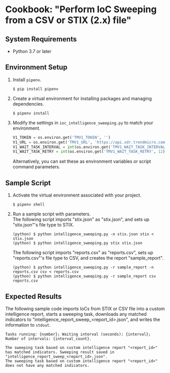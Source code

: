 # Cookbook: "Perform IoC Sweeping from a CSV or STIX (2.x) file"

## System Requirements

- Python 3.7 or later

## Environment Setup

1. Install `pipenv`.
    ```text
    $ pip install pipenv
    ```
2. Create a virtual environment for installing packages and managing dependencies.
    ```text
    $ pipenv install
    ```
3. Modify the settings in `ioc_intelligence_sweeping.py` to match your environment.
    ```python
    V1_TOKEN = os.environ.get('TMV1_TOKEN', '')
    V1_URL = os.environ.get('TMV1_URL', 'https://api.xdr.trendmicro.com')
    V1_WAIT_TASK_INTERVAL = int(os.environ.get('TMV1_WAIT_TASK_INTERVAL', 10))
    V1_WAIT_TASK_RETRY = int(os.environ.get('TMV1_WAIT_TASK_RETRY', 12))
    ```
    Alternatively, you can set these as environment variables or script command parameters.

## Sample Script

1. Activate the virtual environment associated with your project.
    ```text
    $ pipenv shell
    ```
2. Run a sample script with parameters.  
    The following script imports "stix.json" as "stix.json", and sets up "stix.json"'s file type to STIX.
    ```text
    (python) $ python intelligence_sweeping.py -n stix.json stix < stix.json
    (python) $ python intelligence_sweeping.py stix stix.json
    ```
    The following script imports "reports.csv" as "reports.csv", sets up "reports.csv"'s file type to CSV, and creates the report "sample_report".
    ```text
    (python) $ python intelligence_sweeping.py -r sample_report -n reports.csv csv < reports.csv
    (python) $ python intelligence_sweeping.py -r sample_report csv reports.csv
    ```


## Expected Results

The following sample code imports IoCs from STIX or CSV file into a custom intelligence report, starts a sweeping task, downloads any matched indicators to "intelligence\_report\_sweep_\<report\_id\>.json", and writes the information to `stdout`.

```text
Tasks running: {number}; Waiting interval (seconds): {interval}; Number of intervals: {interval_count}.

The sweeping task based on custom intelligence report "<report_id>" has matched indicators. Sweeping result saved in "intelligence_report_sweep_<report_id>.json".
The sweeping task based on custom intelligence report "<report_id>" does not have any matched indicators.
```
